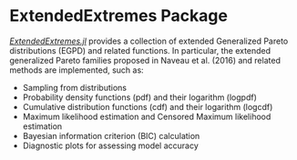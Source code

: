 # ExtendedExtremes Package

*[ExtendedExtremes.jl](https://github.com/houton199/ExtendedExtremes.jl)* provides a collection of extended Generalized Pareto distributions (EGPD) and related functions. In particular, the extended generalized Pareto families proposed in Naveau et al. (2016) and related methods are implemented, such as:

* Sampling from distributions
* Probability density functions (pdf) and their logarithm (logpdf)
* Cumulative distribution functions (cdf) and their logarithm (logcdf)
* Maximum likelihood estimation and Censored Maximum likelihood estimation
* Bayesian information criterion (BIC) calculation
* Diagnostic plots for assessing model accuracy
